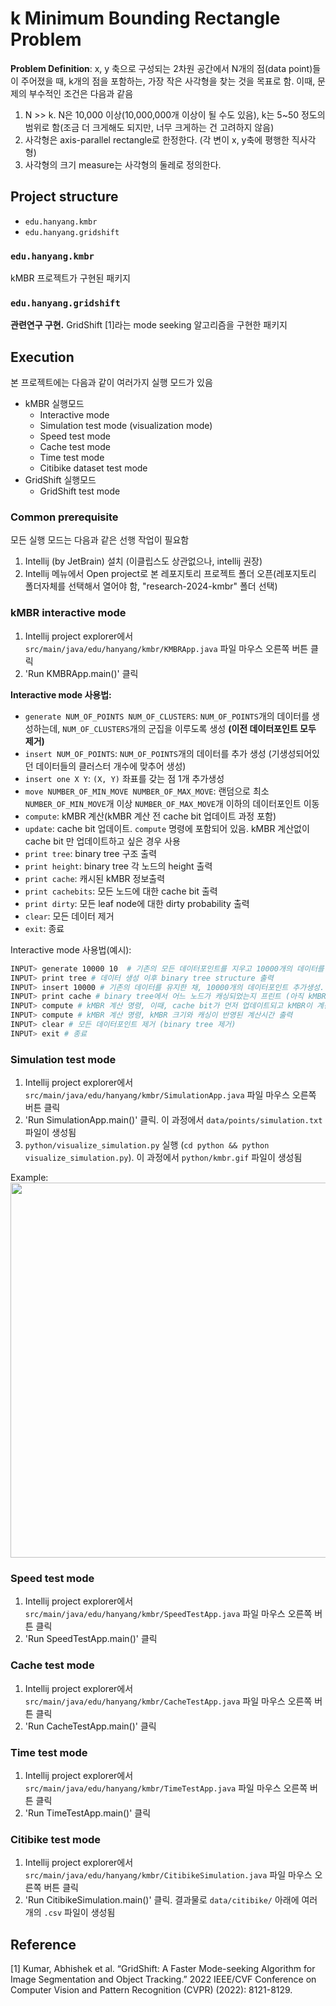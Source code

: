 # k Minimum Bounding Rectangle Problem

**Problem Definition**: x, y 축으로 구성되는 2차원 공간에서 N개의 점(data point)들이 주어졌을 때, k개의 점을 포함하는, 가장 작은 사각형을 찾는 것을 목표로 함.
이때, 문제의 부수적인 조건은 다음과 같음
1. N >> k. N은 10,000 이상(10,000,000개 이상이 될 수도 있음), k는 5~50 정도의 범위로 함(조금 더 크게해도 되지만, 너무 크게하는 건 고려하지 않음)
2. 사각형은 axis-parallel rectangle로 한정한다. (각 변이 x, y축에 평행한 직사각형)
2. 사각형의 크기 measure는 사각형의 둘레로 정의한다.

## Project structure
- `edu.hanyang.kmbr`
- `edu.hanyang.gridshift`

### `edu.hanyang.kmbr`
kMBR 프로젝트가 구현된 패키지

### `edu.hanyang.gridshift`
**관련연구 구현.** GridShift [1]라는 mode seeking 알고리즘을 구현한 패키지

## Execution
본 프로젝트에는 다음과 같이 여러가지 실행 모드가 있음
- kMBR 실행모드
  - Interactive mode
  - Simulation test mode (visualization mode)
  - Speed test mode
  - Cache test mode
  - Time test mode
  - Citibike dataset test mode
- GridShift 실행모드
  - GridShift test mode

### Common prerequisite
모든 실행 모드는 다음과 같은 선행 작업이 필요함
1. Intellij (by JetBrain) 설치 (이클립스도 상관없으나, intellij 권장)
2. Intellij 메뉴에서 Open project로 본 레포지토리 프로젝트 폴더 오픈(레포지토리 폴더자체를 선택해서 열어야 함, "research-2024-kmbr" 폴더 선택)

### kMBR interactive mode
1. Intellij project explorer에서 `src/main/java/edu/hanyang/kmbr/KMBRApp.java` 파일 마우스 오른쪽 버튼 클릭
2. 'Run KMBRApp.main()' 클릭

**Interactive mode 사용법:**
- `generate NUM_OF_POINTS NUM_OF_CLUSTERS`: `NUM_OF_POINTS`개의 데이터를 생성하는데, `NUM_OF_CLUSTERS`개의 군집을 이루도록 생성 **(이전 데이터포인트 모두 제거)**
- `insert NUM_OF_POINTS`: `NUM_OF_POINTS`개의 데이터를 추가 생성 (기생성되어있던 데이터들의 클러스터 개수에 맞추어 생성)
- `insert one X Y`: `(X, Y)` 좌표를 갖는 점 1개 추가생성
- `move NUMBER_OF_MIN_MOVE NUMBER_OF_MAX_MOVE`: 랜덤으로 최소 `NUMBER_OF_MIN_MOVE`개 이상 `NUMBER_OF_MAX_MOVE`개 이하의 데이터포인트 이동
- `compute`: kMBR 계산(kMBR 계산 전 cache bit 업데이트 과정 포함)
- `update`: cache bit 업데이트. `compute` 명령에 포함되어 있음. kMBR 계산없이 cache bit 만 업데이트하고 싶은 경우 사용
- `print tree`: binary tree 구조 출력
- `print height`: binary tree 각 노드의 height 출력
- `print cache`: 캐시된 kMBR 정보출력
- `print cachebits`: 모든 노드에 대한 cache bit 출력
- `print dirty`: 모든 leaf node에 대한 dirty probability 출력
- `clear`: 모든 데이터 제거
- `exit`: 종료

Interactive mode 사용법(예시):
```bash
INPUT> generate 10000 10  # 기존의 모든 데이터포인트를 지우고 10000개의 데이터를 생성하는데, 10개의 군집을 이루도록 생성함
INPUT> print tree # 데이터 생성 이후 binary tree structure 출력
INPUT> insert 10000 # 기존의 데이터를 유지한 채, 10000개의 데이터포인트 추가생성. 10개의 군집을 이루도록 생성하는데, 이전에 생성된 10개의 군집이 아닌, 새로운 10개의 군집으로 생성됨
INPUT> print cache # binary tree에서 어느 노드가 캐싱되었는지 프린트 (아직 kMBR계산안했으니 아무것도 안나옴)
INPUT> compute # kMBR 계산 명령, 이때, cache bit가 먼저 업데이트되고 kMBR이 계산됨, 계산결과 kMBR 크기 및 계산시간이 출력됨. 첫 계산이기 때문에 계산시간은 캐싱이 반영되지 않은 계산시간임
INPUT> compute # kMBR 계산 명령, kMBR 크기와 캐싱이 반영된 계산시간 출력
INPUT> clear # 모든 데이터포인트 제거 (binary tree 제거)
INPUT> exit # 종료
```

### Simulation test mode
1. Intellij project explorer에서 `src/main/java/edu/hanyang/kmbr/SimulationApp.java` 파일 마우스 오른쪽 버튼 클릭
2. 'Run SimulationApp.main()' 클릭. 이 과정에서 `data/points/simulation.txt` 파일이 생성됨
3. `python/visualize_simulation.py` 실행 (`cd python && python visualize_simulation.py`). 이 과정에서 `python/kmbr.gif` 파일이 생성됨

Example:
<img src="python/kmbr.gif" width=600>

### Speed test mode
1. Intellij project explorer에서 `src/main/java/edu/hanyang/kmbr/SpeedTestApp.java` 파일 마우스 오른쪽 버튼 클릭
2. 'Run SpeedTestApp.main()' 클릭

### Cache test mode
1. Intellij project explorer에서 `src/main/java/edu/hanyang/kmbr/CacheTestApp.java` 파일 마우스 오른쪽 버튼 클릭
2. 'Run CacheTestApp.main()' 클릭

### Time test mode
1. Intellij project explorer에서 `src/main/java/edu/hanyang/kmbr/TimeTestApp.java` 파일 마우스 오른쪽 버튼 클릭
2. 'Run TimeTestApp.main()' 클릭

### Citibike test mode
1. Intellij project explorer에서 `src/main/java/edu/hanyang/kmbr/CitibikeSimulation.java` 파일 마우스 오른쪽 버튼 클릭
2. 'Run CitibikeSimulation.main()' 클릭. 결과물로 `data/citibike/` 아래에 여러개의 `.csv` 파일이 생성됨

## Reference
[1] Kumar, Abhishek et al. “GridShift: A Faster Mode-seeking Algorithm for Image Segmentation and Object Tracking.” 2022 IEEE/CVF Conference on Computer Vision and Pattern Recognition (CVPR) (2022): 8121-8129.